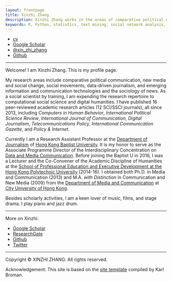 ```yaml
---
layout: frontpage
title: Xinzhi Zhang
description: Xinzhi Zhang works in the areas of comparative political communication, media and social change, emerging technologies and the sociology of news, computational social science, and digital humanities.
keywords: R, Python, statistics, text mining, social network analysis, comparative political communication, social movements, social change, digital humanities
---
```


<div class="navbar">
  <div class="navbar-inner">
      <ul class="nav">
          <li><a href="{{ BASE_PATH }}/assets/CV_XinzhiZhang_Git_201801.pdf">cv</a></li>
          <li><a href="https://scholar.google.com/citations?user=iOFeIDIAAAAJ&hl=en">Google Scholar</a></li>          
          <li><a href="https://twitter.com/xin_zhi_zhang">@xin_zhi_zhang</a></li>
          <li><a href="https://github.com/xzzhang2">Github</a></li>
      </ul>
  </div>
</div>

---

Welcome! I am Xinzhi Zhang. This is my profile page.

My research areas include comparative political communication, new media and social change, social movements, data-driven journalism, and emerging information and communication technologies and the sociology of news. As a social scientist by training, I am expending the research repertoire to computational social science and digital humanities. I have published 16 peer-reviewed academic research articles (12 SCI/SSCI journals), all since 2013, including *Computers in Human Behavior*, *International Political Science Review*, *International Journal of Communication*, *Digital Journalism*, *Telecommunications Policy*, *International Communication Gazette*, and *Policy & Internet*. 

Currently I am a Research Assistant Professor at the [Department of Journalism](http://www.jour.hkbu.edu.hk/eng/people/dr-xinzhi-zhang/) of [Hong Kong Baptist University](http://www.hkbu.edu.hk). It is my honor to serve as the Associate Programme Director of the Interdisciplinary Concentration on [Data and Media Communication](http://bu-dmc.hkbu.edu.hk). Before joining the Baptist U in 2016, I was a Lecturer and the Co-Convener of the Academic Discipline of Humanities at the [School of Professional Education and Executive Development at the Hong Kong Polytechnic University](https://www.speed-polyu.edu.hk) (2014-16). I obtained both Ph.D. in Media and Communication (2013) and M.A. *with Distinction* in Communication and New Media (2009) from the [Department of Media and Communication](http://www6.cityu.edu.hk/com/) at [City University of Hong Kong](www.cityu.edu.hk). 

Besides scholarly activities, I am a keen lover of music, films, and stage drama. I play piano and jazz drum.

--- 
 
More on Xinzhi:
 - [Google Scholar](https://sites.google.com/site/xzzhang2/cv)
 - [ResearchGate](https://www.researchgate.net/profile/Xinzhi_Zhang3)
 - [Github](https://github.com/xzzhang2)
 - [Twitter](https://twitter.com/xin_zhi_zhang)

 ---

Copyright © XINZHI ZHANG. All rights reserved.

Acknowledgement: This site is based on the [site template](http://kbroman.org/simple_site/) compiled by Karl Broman. 

